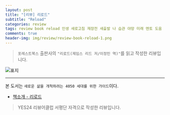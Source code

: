 ```yaml
---  
layout: post  
title: "[리뷰] 리로드"  
subtitle: "Reload"  
categories: review  
tags: review book reload 인생 새로고침 재장전 새출발 나 습관 야망 미래 멘토 도움 
comments: true  
header-img: img/review/review-book-reload-1.png
---  
```

  
> `포레스트북스` 출판사의 `"리로드(제임스 리드 저/이정민 역)"`를 읽고 작성한 리뷰입니다.  

![표지](https://theorydb.github.io/assets/img/review/review-book-reload-1.png)  

---

본 도서는 `새로운 삶을 개척하려는 4050 세대를 위한 가이드`이다.

* [책소개 - 리로드](http://www.yes24.com/Product/goods/91451085)

> YES24 리뷰어클럽 서평단 자격으로 작성한 리뷰입니다.